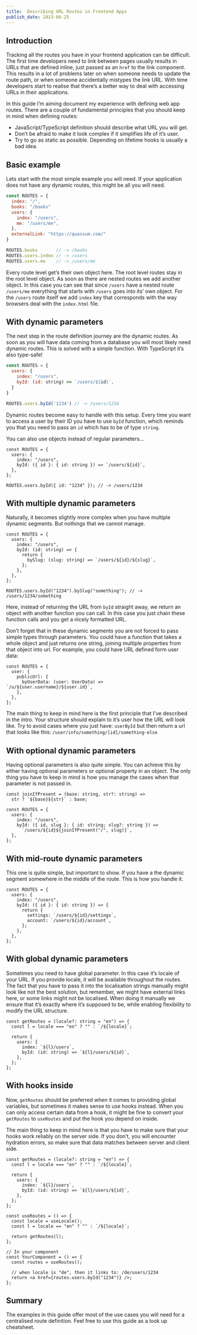 ```yaml
---
title:  Describing URL Routes in Frontend Apps
publish_date: 2023-06-25
---
```


## Introduction

Tracking all the routes you have in your frontend application can be difficult.
The first time developers need to link between pages usually results in URLs
that are defined inline, just passed as an `href` to the link component. This
results in a lot of problems later on when someone needs to update the route
path, or when someone accidentally mistypes the link URL. With time developers
start to realise that there’s a better way to deal with accessing URLs in their
applications.

In this guide I’m aiming document my experience with defining web app routes.
There are a couple of fundamental principles that you should keep in mind when
defining routes:

- JavaScript/TypeScript definition should describe what URL you will get.
- Don’t be afraid to make it look complex if it simplifies life of it’s user.
- Try to go as static as possible. Depending on lifetime hooks is usually a bad
  idea.

## Basic example

Lets start with the most simple example you will need. If your application does
not have any dynamic routes, this might be all you will need.

```jsx
const ROUTES = {
  index: "/",
  books: "/books"
  users: {
    index: "/users",
    me: "/users/me",
  },
  externalLink: "https://quassum.com/"
}

ROUTES.books       // -> /books
ROUTES.users.index // -> /users
ROUTES.users.me    // -> /users/me
```

Every route level get’s their own object here. The root level routes stay in the
root level object. As soon as there are nested routes we add another object. In
this case you can see that since `/users` have a nested route `/users/me`
everything that starts with `/users` goes into its’ own object. For the `/users`
route itself we add `index` key that corresponds with the way browsers deal with
the `index.html` file.

## With dynamic parameters

The next step in the route definition journey are the dynamic routes. As soon as
you will have data coming from a database you will most likely need dynamic
routes. This is solved with a simple function. With TypeScript it’s also
type-safe!

```jsx
const ROUTES = {
  users: {
    index: "/users",
    byId: (id: string) => `/users/${id}`,
  }
}

ROUTES.users.byId('1234') // -> /users/1234
```

Dynamic routes become easy to handle with this setup. Every time you want to
access a user by their ID you have to use `byId` function, which reminds you
that you need to pass an `id` which has to be of type `string`.

You can also use objects instead of regular parameters…

```tsx
const ROUTES = {
  users: {
    index: "/users",
    byId: ({ id }: { id: string }) => `/users/${id}`,
  },
};

ROUTES.users.byId({ id: "1234" }); // -> /users/1234
```

## With multiple dynamic parameters

Naturally, it becomes slightly more complex when you have multiple dynamic
segments. But nothings that we cannot manage.

```tsx
const ROUTES = {
  users: {
    index: "/users",
    byId: (id: string) => {
      return {
        bySlug: (slug: string) => `/users/${id}/${slug}`,
      };
    },
  },
};

ROUTES.users.byId("1234").bySlug("something"); // -> /users/1234/something
```

Here, instead of returning the URL from `byId` straight away, we return an
object with another function you can call. In this case you just chain these
function calls and you get a nicely formatted URL.

Don’t forget that in these dynamic segments you are not forced to pass simple
types through parameters. You could have a function that takes a whole object
and just returns one string, joining multiple properties from that object into
url. For example, you could have URL defined form user data:

```tsx
const ROUTES = {
  user: {
    publicUrl: {
      byUserData: (user: UserData) => `/u/${user.username}/${user.id}`,
    },
  },
};
```

The main thing to keep in mind here is the first principle that I’ve described
in the intro. Your structure should explain to it’s user how the URL will look
like. Try to avoid cases where you just have: `userById` but then return a url
that looks like this: `/user/info/something/[id]/something-else`

## With optional dynamic parameters

Having optional parameters is also quite simple. You can achieve this by either
having optional parameters or optional property in an object. The only thing you
have to keep in mind is how you manage the cases when that parameter is not
passed in.

```tsx
const joinIfPresent = (base: string, str?: string) =>
  str ? `${base}${str}` : base;

const ROUTES = {
  users: {
    index: "/users",
    byId: ({ id, slug }: { id: string; slug?: string }) =>
      `/users/${id}${joinIfPresent("/", slug)}`,
  },
};
```

## With mid-route dynamic parameters

This one is quite simple, but important to show. If you have a the dynamic
segment somewhere in the middle of the route. This is how you handle it.

```tsx
const ROUTES = {
  users: {
    index: "/users",
    byId: ({ id }: { id: string }) => {
      return {
        settings: `/users/${id}/settings`,
        account: `/users/${id}/account`,
      };
    },
  },
};
```

## With global dynamic parameters

Sometimes you need to have global parameter. In this case it’s locale of your
URL. If you provide locale, it will be available throughout the routes. The fact
that you have to pass it into the localisation strings manually might look like
not the best solution, but remember, we might have external links here, or some
links might not be localised. When doing it manually we ensure that it’s exactly
where it’s supposed to be, while enabling flexibility to modify the URL
structure.

```tsx
const getRoutes = (locale?: string = "en") => {
  const l = locale === "en" ? "" : `/${locale}`;

  return {
    users: {
      index: `${l}/users`,
      byId: (id: string) => `${l}/users/${id}`,
    },
  };
};
```

## With hooks inside

Now, `getRoutes` should be preferred when it comes to providing global
variables, but sometimes it makes sense to use hooks instead. When you can only
access certain data from a hook, it might be fine to convert your `getRoutes` to
`useRoutes` and put the hook you depend on inside.

The main thing to keep in mind here is that you have to make sure that your
hooks work reliably on the server side. If you don’t, you will encounter
hydration errors, so make sure that data matches between server and client side.

```tsx
const getRoutes = (locale?: string = "en") => {
  const l = locale === "en" ? "" : `/${locale}`;

  return {
    users: {
      index: `${l}/users`,
      byId: (id: string) => `${l}/users/${id}`,
    },
  };
};

const useRoutes = () => {
  const locale = useLocale();
  const l = locale == "en" ? "" : `/${locale}`;

  return getRoutes(l);
};

// In your component
const YourComponent = () => {
  const routes = useRoutes();

  // when locale is "de", then it links to: /de/users/1234
  return <a href={routes.users.byId("1234")} />;
};
```

## Summary

The examples in this guide offer most of the use cases you will need for a
centralised route definition. Feel free to use this guide as a look up
cheatsheet.
